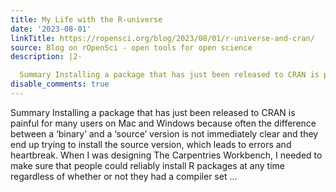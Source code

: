 ```yaml
---
title: My Life with the R-universe
date: '2023-08-01'
linkTitle: https://ropensci.org/blog/2023/08/01/r-universe-and-cran/
source: Blog on rOpenSci - open tools for open science
description: |2-

  Summary Installing a package that has just been released to CRAN is painful for many users on Mac and Windows because often the difference between a &lsquo;binary&rsquo; and a &lsquo;source&rsquo; version is not immediately clear and they end up trying to install the source version, which leads to errors and heartbreak. When I was designing The Carpentries Workbench, I needed to make sure that people could reliably install R packages at any time regardless of whether or not they had a compiler set ...
disable_comments: true
---
```


Summary Installing a package that has just been released to CRAN is painful for many users on Mac and Windows because often the difference between a &lsquo;binary&rsquo; and a &lsquo;source&rsquo; version is not immediately clear and they end up trying to install the source version, which leads to errors and heartbreak. When I was designing The Carpentries Workbench, I needed to make sure that people could reliably install R packages at any time regardless of whether or not they had a compiler set ...